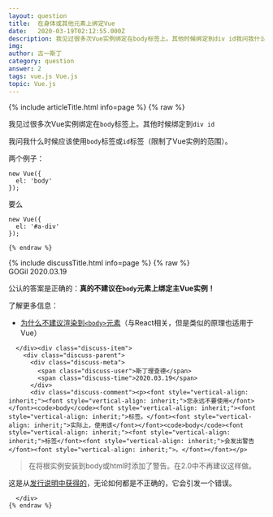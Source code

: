 ```yaml
---
layout: question
title:  在身体或其他元素上绑定Vue
date:   2020-03-19T02:12:55.000Z
description: 我见过很多次Vue实例绑定在body标签上。其他时候绑定到div id我问我什么时候应该使用body标签或id标签（限制了Vue实例的范围）。两个...
img: 
author: 古一斯丁
category: question
answer: 2
tags: vue.js Vue.js
topic: Vue.js
---
```

<div class="article-root">
  <div class="article">
    {% include articleTitle.html info=page %}
    {% raw %}
    <div class="article-content"><p><font style="vertical-align: inherit;"><font style="vertical-align: inherit;">我见过很多次Vue实例绑定在</font></font><code>body</code><font style="vertical-align: inherit;"><font style="vertical-align: inherit;">标签上。</font><font style="vertical-align: inherit;">其他时候绑定到</font></font><code>div id</code></p>

<p><font style="vertical-align: inherit;"><font style="vertical-align: inherit;">我问我什么时候应该使用</font></font><code>body</code><font style="vertical-align: inherit;"><font style="vertical-align: inherit;">标签或</font></font><code>id</code><font style="vertical-align: inherit;"><font style="vertical-align: inherit;">标签（限制了Vue实例的范围）。</font></font></p>

<p><font style="vertical-align: inherit;"><font style="vertical-align: inherit;">两个例子：</font></font></p>

<pre><code>new Vue({<font></font>
  el: 'body'<font></font>
});<font></font>
</code></pre>

<p><font style="vertical-align: inherit;"><font style="vertical-align: inherit;">要么</font></font></p>

<pre><code>new Vue({<font></font>
  el: '#a-div'<font></font>
});<font></font>
</code></pre></div>
    {% endraw %}
  </div>

  <div class="discuss-wrapper">
    {% include discussTitle.html info=page %}
    {% raw %}
    <div class="discuss-item">
        <div class="discuss-parent">
          <div class="discuss-meta">
            <span class="discuss-user">GOGil</span>
            <span class="discuss-time">2020.03.19</span>
          </div>
          <div class="discuss-comment"><p><font style="vertical-align: inherit;"><font style="vertical-align: inherit;">公认的答案是正确的：</font><strong><font style="vertical-align: inherit;">真的不建议</font></strong></font><strong><font style="vertical-align: inherit;"><font style="vertical-align: inherit;">在</font></font><code>body</code><font style="vertical-align: inherit;"><font style="vertical-align: inherit;">元素</font><font style="vertical-align: inherit;">上绑定主Vue实例</font><font style="vertical-align: inherit;">！</font></font></strong></p>

<p><font style="vertical-align: inherit;"><font style="vertical-align: inherit;">了解更多信息：</font></font></p>

<ul>
<li><a href="https://medium.com/@dan_abramov/two-weird-tricks-that-fix-react-7cf9bbdef375#61b8" rel="nofollow noreferrer"><font style="vertical-align: inherit;"><font style="vertical-align: inherit;">为什么不建议渲染到</font></font><code>&lt;body&gt;</code><font style="vertical-align: inherit;"><font style="vertical-align: inherit;">元素</font></font></a><font style="vertical-align: inherit;"><font style="vertical-align: inherit;">（与React相关，但是类似的原理也适用于Vue）</font></font></li>
</ul></div>
        </div>
        
      </div><div class="discuss-item">
        <div class="discuss-parent">
          <div class="discuss-meta">
            <span class="discuss-user">斯丁理查德</span>
            <span class="discuss-time">2020.03.19</span>
          </div>
          <div class="discuss-comment"><p><font style="vertical-align: inherit;"><font style="vertical-align: inherit;">您永远不要使用</font></font><code>body</code><font style="vertical-align: inherit;"><font style="vertical-align: inherit;">标签。</font><font style="vertical-align: inherit;">实际上，使用该</font></font><code>body</code><font style="vertical-align: inherit;"><font style="vertical-align: inherit;">标签</font><font style="vertical-align: inherit;">会发出警告</font><font style="vertical-align: inherit;">。</font></font></p>

<blockquote>
  <p><font style="vertical-align: inherit;"><font style="vertical-align: inherit;">在将根实例安装到body或html时添加了警告。</font><font style="vertical-align: inherit;">在2.0中不再建议这样做。</font></font></p>
</blockquote>

<p><font style="vertical-align: inherit;"><font style="vertical-align: inherit;">这是从</font></font><a href="https://github.com/vuejs/vue/releases/tag/v2.0.0-rc.3" rel="noreferrer"><font style="vertical-align: inherit;"><font style="vertical-align: inherit;">发行说明中获得的</font></font></a><font style="vertical-align: inherit;"><font style="vertical-align: inherit;">，无论如何都是不正确的，它会引发一个错误。</font></font></p></div>
        </div>
        
      </div>
    {% endraw %}
  </div>
<div>

